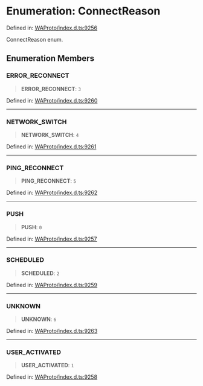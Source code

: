 # Enumeration: ConnectReason

Defined in: [WAProto/index.d.ts:9256](https://github.com/Fokusdotid/bail/blob/8b525f9ebcc20cb9acd0f880b6ad58976e38b117/WAProto/index.d.ts#L9256)

ConnectReason enum.

## Enumeration Members

### ERROR\_RECONNECT

> **ERROR\_RECONNECT**: `3`

Defined in: [WAProto/index.d.ts:9260](https://github.com/Fokusdotid/bail/blob/8b525f9ebcc20cb9acd0f880b6ad58976e38b117/WAProto/index.d.ts#L9260)

***

### NETWORK\_SWITCH

> **NETWORK\_SWITCH**: `4`

Defined in: [WAProto/index.d.ts:9261](https://github.com/Fokusdotid/bail/blob/8b525f9ebcc20cb9acd0f880b6ad58976e38b117/WAProto/index.d.ts#L9261)

***

### PING\_RECONNECT

> **PING\_RECONNECT**: `5`

Defined in: [WAProto/index.d.ts:9262](https://github.com/Fokusdotid/bail/blob/8b525f9ebcc20cb9acd0f880b6ad58976e38b117/WAProto/index.d.ts#L9262)

***

### PUSH

> **PUSH**: `0`

Defined in: [WAProto/index.d.ts:9257](https://github.com/Fokusdotid/bail/blob/8b525f9ebcc20cb9acd0f880b6ad58976e38b117/WAProto/index.d.ts#L9257)

***

### SCHEDULED

> **SCHEDULED**: `2`

Defined in: [WAProto/index.d.ts:9259](https://github.com/Fokusdotid/bail/blob/8b525f9ebcc20cb9acd0f880b6ad58976e38b117/WAProto/index.d.ts#L9259)

***

### UNKNOWN

> **UNKNOWN**: `6`

Defined in: [WAProto/index.d.ts:9263](https://github.com/Fokusdotid/bail/blob/8b525f9ebcc20cb9acd0f880b6ad58976e38b117/WAProto/index.d.ts#L9263)

***

### USER\_ACTIVATED

> **USER\_ACTIVATED**: `1`

Defined in: [WAProto/index.d.ts:9258](https://github.com/Fokusdotid/bail/blob/8b525f9ebcc20cb9acd0f880b6ad58976e38b117/WAProto/index.d.ts#L9258)
